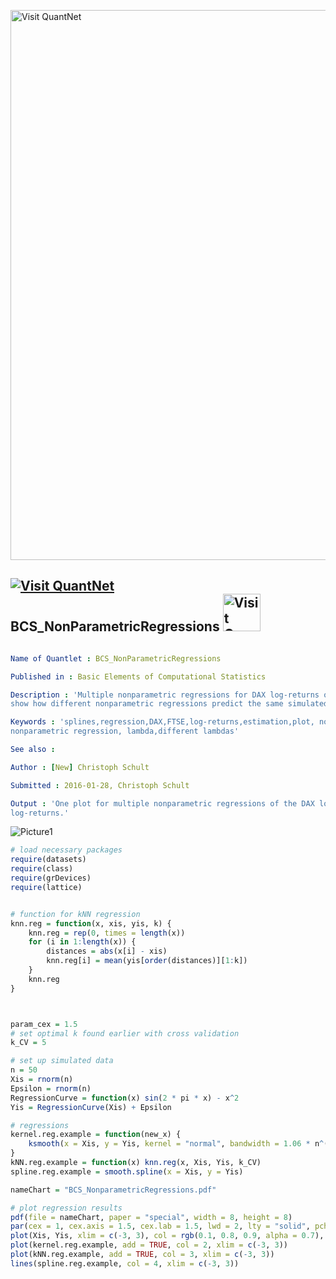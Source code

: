 
[<img src="https://github.com/QuantLet/Styleguide-and-FAQ/blob/master/pictures/banner.png" width="880" alt="Visit QuantNet">](http://quantlet.de/index.php?p=info)

## [<img src="https://github.com/QuantLet/Styleguide-and-Validation-procedure/blob/master/pictures/qloqo.png" alt="Visit QuantNet">](http://quantlet.de/) **BCS_NonParametricRegressions** [<img src="https://github.com/QuantLet/Styleguide-and-Validation-procedure/blob/master/pictures/QN2.png" width="60" alt="Visit QuantNet 2.0">](http://quantlet.de/d3/ia)

```yaml

Name of Quantlet : BCS_NonParametricRegressions

Published in : Basic Elements of Computational Statistics

Description : 'Multiple nonparametric regressions for DAX log-returns on FTSE log-returns. They
show how different nonparametric regressions predict the same simulated data.'

Keywords : 'splines,regression,DAX,FTSE,log-returns,estimation,plot, nonparametric,univariate
nonparametric regression, lambda,different lambdas'

See also :

Author : [New] Christoph Schult

Submitted : 2016-01-28, Christoph Schult

Output : 'One plot for multiple nonparametric regressions of the DAX log-returns on FTSE
log-returns.'

```

![Picture1](BCS_NonParametricRegressions.png)


```r
# load necessary packages
require(datasets)
require(class)
require(grDevices)
require(lattice)


# function for kNN regression
knn.reg = function(x, xis, yis, k) {
    knn.reg = rep(0, times = length(x))
    for (i in 1:length(x)) {
        distances = abs(x[i] - xis)
        knn.reg[i] = mean(yis[order(distances)][1:k])
    }
    knn.reg
}



param_cex = 1.5
# set optimal k found earlier with cross validation
k_CV = 5

# set up simulated data
n = 50
Xis = rnorm(n)
Epsilon = rnorm(n)
RegressionCurve = function(x) sin(2 * pi * x) - x^2
Yis = RegressionCurve(Xis) + Epsilon

# regressions
kernel.reg.example = function(new_x) {
    ksmooth(x = Xis, y = Yis, kernel = "normal", bandwidth = 1.06 * n^(-1/5), x.points = new_x)$y
}
kNN.reg.example = function(x) knn.reg(x, Xis, Yis, k_CV)
spline.reg.example = smooth.spline(x = Xis, y = Yis)

nameChart = "BCS_NonparametricRegressions.pdf"

# plot regression results
pdf(file = nameChart, paper = "special", width = 8, height = 8)
par(cex = 1, cex.axis = 1.5, cex.lab = 1.5, lwd = 2, lty = "solid", pch = 19)
plot(Xis, Yis, xlim = c(-3, 3), col = rgb(0.1, 0.8, 0.9, alpha = 0.7), xlab = "x", ylab = "f(x)")
plot(kernel.reg.example, add = TRUE, col = 2, xlim = c(-3, 3))
plot(kNN.reg.example, add = TRUE, col = 3, xlim = c(-3, 3))
lines(spline.reg.example, col = 4, xlim = c(-3, 3))
```
